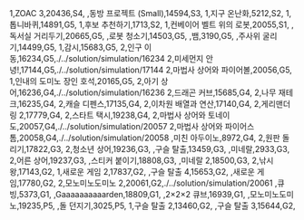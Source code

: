 1,ZOAC 3,20436,S4,
,동방 프로젝트 (Small),14594,S3,
1,지구 온난화,5212,S2,
1,톱니바퀴,14891,G5,
1,후보 추천하기,1713,S2,
1,컨베이어 벨트 위의 로봇,20055,S1,
,독서실 거리두기,20665,G5,
,로봇 청소기,14503,G5,
,뱀,3190,G5,
,주사위 굴리기,14499,G5,
1,감시,15683,G5,
2,인구 이동,16234,G5,./../solution/simulation/16234
2,미세먼지 안녕!,17144,G5,./../solution/simulation/17144
2,마법사 상어와 파이어볼,20056,G5,
1,인내의 도미노 장인 호석,20165,G5,
2,아기 상어,16236,G4,./../solution/simulation/16236
2,드래곤 커브,15685,G4,
2,나무 재테크,16235,G4,
2,캐슬 디펜스,17135,G4,
2,이차원 배열과 연산,17140,G4,
2,게리맨더링 2,17779,G4,
2,스타트 택시,19238,G4,
2,마법사 상어와 토네이도,20057,G4,./../solution/simulation/20057
2,마법사 상어와 파이어스톰,20058,G4,./../solution/simulation/20058
,미친 아두이노,8972,G4,
2,원판 돌리기,17822,G3,
2,청소년 상어,19236,G3,
,구슬 탈출,13459,G3,
,미네랄,2933,G3,
2,어른 상어,19237,G3,
,스티커 붙이기,18808,G3,
,미네랄 2,18500,G3,
2,낚시왕,17143,G2,
1,새로운 게임 2,17837,G2,
,구슬 탈출 4,15653,G2,
,새로운 게임,17780,G2,
2,모노미노도미노 2,20061,G2,./../solution/simulation/20061
,큐빙,5373,G1,
,Gaaaaaaaaaarden,18809,G1,
,2×2×2 큐브,16939,G1,
,모노미노도미노,19235,P5,
,돌 던지기,3025,P5,
1,구슬 탈출 2,13460,G2,
,구슬 탈출 3,15644,G2,

